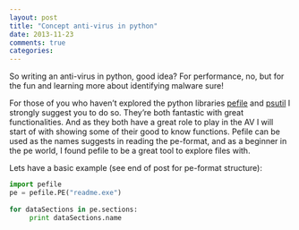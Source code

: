 ```yaml
---
layout: post
title: "Concept anti-virus in python"
date: 2013-11-23
comments: true
categories:
---
```


So writing an anti-virus in python, good idea? For performance, no, but for the fun and learning more about identifying malware sure!

For those of you who haven’t explored the python libraries [pefile](http://code.google.com/p/pefile/) and [psutil](http://code.google.com/p/psutil/) I strongly suggest you to do so. They’re both fantastic with great functionalities. And as they both have a great role to play in the AV I will start of with showing some of their good to know functions.
Pefile can be used as the names suggests in reading the pe-format, and as a beginner in the pe world, I found pefile to be a great tool to explore files with.

Lets have a basic example (see end of post for pe-format structure):

```python
import pefile
pe = pefile.PE("readme.exe")
 
for dataSections in pe.sections:
     print dataSections.name
```

